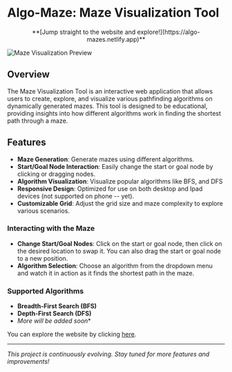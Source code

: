 # Algo-Maze: Maze Visualization Tool

<div align="center">
  **[Jump straight to the website and explore!](https://algo-mazes.netlify.app)**
</div>

![Maze Visualization Preview](https://algo-mazes.netlify.app/intro.png)

## Overview

The Maze Visualization Tool is an interactive web application that allows users to create, explore, and visualize various pathfinding algorithms on dynamically generated mazes. This tool is designed to be educational, providing insights into how different algorithms work in finding the shortest path through a maze.

## Features

- **Maze Generation**: Generate mazes using different algorithms.
- **Start/Goal Node Interaction**: Easily change the start or goal node by clicking or dragging nodes.
- **Algorithm Visualization**: Visualize popular algorithms like BFS, and DFS
- **Responsive Design**: Optimized for use on both desktop and Ipad devices (not supported on phone -- yet).
- **Customizable Grid**: Adjust the grid size and maze complexity to explore various scenarios.

### Interacting with the Maze

- **Change Start/Goal Nodes**: Click on the start or goal node, then click on the desired location to swap it. You can also drag the start or goal node to a new position.
- **Algorithm Selection**: Choose an algorithm from the dropdown menu and watch it in action as it finds the shortest path in the maze.

### Supported Algorithms

- **Breadth-First Search (BFS)**
- **Depth-First Search (DFS)**
- *More will be added soon**


You can explore the website by clicking [here](https://algo-lab.netlify.app).

---

_This project is continuously evolving. Stay tuned for more features and improvements!_
